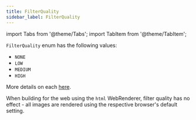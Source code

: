 ```yaml
---
title: FilterQuality
sidebar_label: FilterQuality
---
```

import Tabs from '@theme/Tabs';
import TabItem from '@theme/TabItem';

`FilterQuality` enum has the following values:

* `NONE`
* `LOW`
* `MEDIUM`
* `HIGH`

More details on each [here](https://api.flutter.dev/flutter/dart-ui/FilterQuality.html).

When building for the web using the `html` WebRenderer, filter quality has no effect - all images are rendered using the respective browser's default setting.